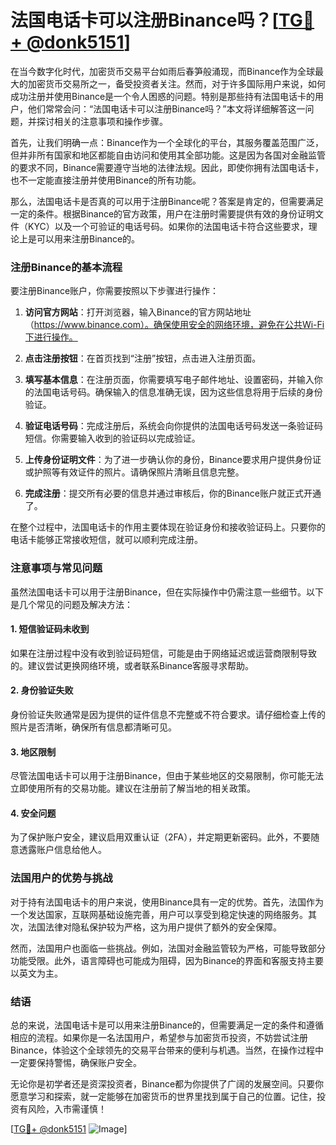 # 法国电话卡可以注册Binance吗？[[TG💪+ @donk5151](https://t.me/s/donk5151)]

在当今数字化时代，加密货币交易平台如雨后春笋般涌现，而Binance作为全球最大的加密货币交易所之一，备受投资者关注。然而，对于许多国际用户来说，如何成功注册并使用Binance是一个令人困惑的问题。特别是那些持有法国电话卡的用户，他们常常会问：“法国电话卡可以注册Binance吗？”本文将详细解答这一问题，并探讨相关的注意事项和操作步骤。

首先，让我们明确一点：Binance作为一个全球化的平台，其服务覆盖范围广泛，但并非所有国家和地区都能自由访问和使用其全部功能。这是因为各国对金融监管的要求不同，Binance需要遵守当地的法律法规。因此，即使你拥有法国电话卡，也不一定能直接注册并使用Binance的所有功能。

那么，法国电话卡是否真的可以用于注册Binance呢？答案是肯定的，但需要满足一定的条件。根据Binance的官方政策，用户在注册时需要提供有效的身份证明文件（KYC）以及一个可验证的电话号码。如果你的法国电话卡符合这些要求，理论上是可以用来注册Binance的。

### 注册Binance的基本流程

要注册Binance账户，你需要按照以下步骤进行操作：

1. **访问官方网站**：打开浏览器，输入Binance的官方网站地址（https://www.binance.com）。确保使用安全的网络环境，避免在公共Wi-Fi下进行操作。

2. **点击注册按钮**：在首页找到“注册”按钮，点击进入注册页面。

3. **填写基本信息**：在注册页面，你需要填写电子邮件地址、设置密码，并输入你的法国电话号码。确保输入的信息准确无误，因为这些信息将用于后续的身份验证。

4. **验证电话号码**：完成注册后，系统会向你提供的法国电话号码发送一条验证码短信。你需要输入收到的验证码以完成验证。

5. **上传身份证明文件**：为了进一步确认你的身份，Binance要求用户提供身份证或护照等有效证件的照片。请确保照片清晰且信息完整。

6. **完成注册**：提交所有必要的信息并通过审核后，你的Binance账户就正式开通了。

在整个过程中，法国电话卡的作用主要体现在验证身份和接收验证码上。只要你的电话卡能够正常接收短信，就可以顺利完成注册。

### 注意事项与常见问题

虽然法国电话卡可以用于注册Binance，但在实际操作中仍需注意一些细节。以下是几个常见的问题及解决方法：

#### 1. 短信验证码未收到
如果在注册过程中没有收到验证码短信，可能是由于网络延迟或运营商限制导致的。建议尝试更换网络环境，或者联系Binance客服寻求帮助。

#### 2. 身份验证失败
身份验证失败通常是因为提供的证件信息不完整或不符合要求。请仔细检查上传的照片是否清晰，确保所有信息都清晰可见。

#### 3. 地区限制
尽管法国电话卡可以用于注册Binance，但由于某些地区的交易限制，你可能无法立即使用所有的交易功能。建议在注册前了解当地的相关政策。

#### 4. 安全问题
为了保护账户安全，建议启用双重认证（2FA），并定期更新密码。此外，不要随意透露账户信息给他人。

### 法国用户的优势与挑战

对于持有法国电话卡的用户来说，使用Binance具有一定的优势。首先，法国作为一个发达国家，互联网基础设施完善，用户可以享受到稳定快速的网络服务。其次，法国法律对隐私保护较为严格，这为用户提供了额外的安全保障。

然而，法国用户也面临一些挑战。例如，法国对金融监管较为严格，可能导致部分功能受限。此外，语言障碍也可能成为阻碍，因为Binance的界面和客服支持主要以英文为主。

### 结语

总的来说，法国电话卡是可以用来注册Binance的，但需要满足一定的条件和遵循相应的流程。如果你是一名法国用户，希望参与加密货币投资，不妨尝试注册Binance，体验这个全球领先的交易平台带来的便利与机遇。当然，在操作过程中一定要保持警惕，确保账户安全。

无论你是初学者还是资深投资者，Binance都为你提供了广阔的发展空间。只要你愿意学习和探索，就一定能够在加密货币的世界里找到属于自己的位置。记住，投资有风险，入市需谨慎！

[[TG💪+ @donk5151](https://t.me/s/donk5151) ![Image](https://i.postimg.cc/rwNCRYN7/Snipaste-2025-04-30-17-27-05.png)]